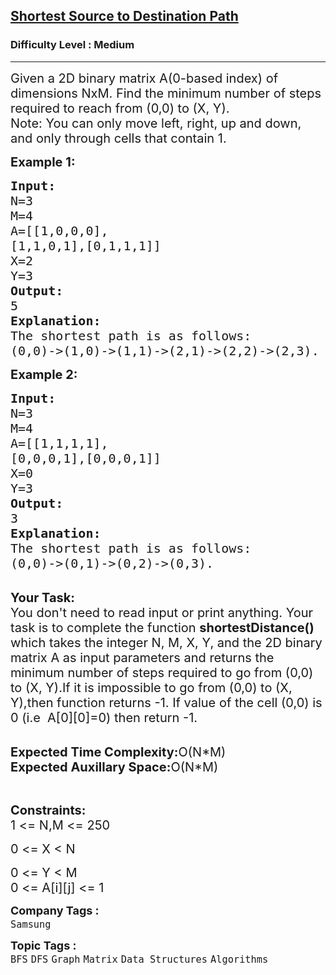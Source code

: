 <h2><a href="https://practice.geeksforgeeks.org/problems/shortest-source-to-destination-path3544/1?page=4&curated[]=1&sortBy=submissions">Shortest Source to Destination Path</a></h2><h3>Difficulty Level : Medium</h3><hr><div class="problems_problem_content__Xm_eO"><p><span style="font-size:20px">Given a&nbsp;2D binary matrix A(0-based index) of dimensions NxM. Find the minimum number of steps required to reach from (0,0) to (X, Y).<br>
Note: You can only move left, right, up and down, and only through cells that contain 1.</span></p>

<p><strong><span style="font-size:20px">Example 1:</span></strong></p>

<pre><span style="font-size:20px"><strong>Input:</strong>
N=3
M=4
A=[[1,0,0,0], 
[1,1,0,1],[0,1,1,1]]
X=2
Y=3 
<strong>Output:</strong>
5
<strong>Explanation:</strong>
The shortest path is as follows:
(0,0)-&gt;(1,0)-&gt;(1,1)-&gt;(2,1)-&gt;(2,2)-&gt;(2,3).</span></pre>

<p><strong><span style="font-size:20px">Example 2:</span></strong></p>

<pre><span style="font-size:20px"><strong>Input:</strong>
N=3
M=4
A=[[1,1,1,1],
[0,0,0,1],[0,0,0,1]]
X=0
Y=3
<strong>Output:</strong>
3
<strong>Explanation:</strong>
The shortest path is as follows:
(0,0)-&gt;(0,1)-&gt;(0,2)-&gt;(0,3).</span></pre>

<p><br>
<span style="font-size:20px"><strong>Your Task:</strong><br>
You don't need to read input or print anything. Your task is to complete the function <strong>shortestDistance()</strong> which takes the integer N, M, X, Y, and the 2D binary matrix A as input parameters and returns the minimum number of steps required to go from (0,0) to (X, Y).If it is impossible to go from (0,0) to&nbsp;(X, Y),then function returns -1. If value of the cell (0,0) is 0&nbsp;(i.e&nbsp; A[0][0]=0)&nbsp;then return -1.</span></p>

<p><br>
<span style="font-size:20px"><strong>Expected Time Complexity:</strong>O(N*M)<br>
<strong>Expected Auxillary Space:</strong>O(N*M)</span></p>

<p>&nbsp;</p>

<p><span style="font-size:20px"><strong>Constraints:</strong><br>
1 &lt;= N,M &lt;= 250</span></p>

<p><span style="font-size:20px">0 &lt;= X &lt; N</span></p>

<p><span style="font-size:20px">0 &lt;= Y &lt; M<br>
0 &lt;= A[i][j] &lt;= 1</span></p>
</div><p><span style=font-size:18px><strong>Company Tags : </strong><br><code>Samsung</code>&nbsp;<br><p><span style=font-size:18px><strong>Topic Tags : </strong><br><code>BFS</code>&nbsp;<code>DFS</code>&nbsp;<code>Graph</code>&nbsp;<code>Matrix</code>&nbsp;<code>Data Structures</code>&nbsp;<code>Algorithms</code>&nbsp;
